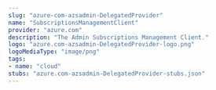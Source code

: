 ```yaml
---
slug: "azure-com-azsadmin-DelegatedProvider"
name: "SubscriptionsManagementClient"
provider: "azure.com"
description: "The Admin Subscriptions Management Client."
logo: "azure.com-azsadmin-DelegatedProvider-logo.png"
logoMediaType: "image/png"
tags:
- name: "cloud"
stubs: "azure.com-azsadmin-DelegatedProvider-stubs.json"
---
```

